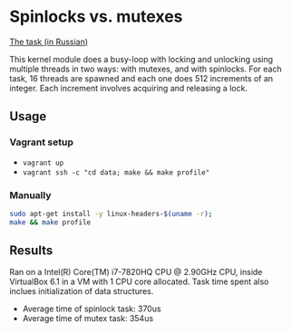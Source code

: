 # Spinlocks vs. mutexes

[The task (in Russian)](https://docs.google.com/document/d/1Z6NF2su0c6WOTEC-BDS9Ic1lkRLtIDv_V3OqlDgfbzg/edit?hl=en)

This kernel module does a busy-loop with locking and unlocking using multiple
threads in two ways: with mutexes, and with spinlocks. For each task, 16 threads are spawned and each one does 512 increments of an integer. Each increment involves acquiring and releasing a lock.

## Usage

### Vagrant setup
* `vagrant up`
* `vagrant ssh -c "cd data; make && make profile"`

### Manually
```bash
sudo apt-get install -y linux-headers-$(uname -r);
make && make profile
```
## Results
Ran on a Intel(R) Core(TM) i7-7820HQ CPU @ 2.90GHz CPU, inside VirtualBox 6.1 in a VM with 1 CPU core allocated. Task time spent also inclues initialization of data structures.

* Average time of spinlock task: 370us
* Average time of mutex task: 354us
